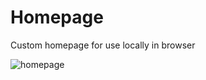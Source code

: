# Homepage
Custom homepage for use locally in browser

![homepage](https://i.redd.it/cbnzq36zj3601.gif)
